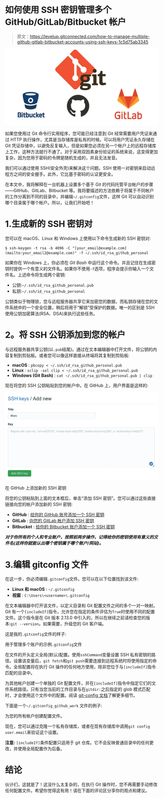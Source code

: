 # 如何使用 SSH 密钥管理多个 GitHub/GitLab/Bitbucket 帐户

> 原文：<https://levelup.gitconnected.com/how-to-manage-multiple-github-gitlab-bitbucket-accounts-using-ssh-keys-1c5d75ab3345>

![](img/b3f20dd2c04ee28da1a1894aa1ddd248.png)

如果您使用过 Git 命令行实用程序，您可能已经注意到 Git 经常需要用户凭证来通过 HTTP 执行操作，尤其是当存储库是私有的时候。可以将用户凭证永久存储在 Git 凭证存储中，以避免反复输入，但是如果您必须在另一个帐户上的远程存储库上工作，这种方法就行不通了。对于采用双因素身份验证的系统来说，这变得更加复杂，因为您用于密码的令牌是随机生成的，并且无法发音。

我们可以通过使用 SSH(安全外壳)来解决这个问题。SSH 使用一对密钥来启动远程方之间的安全握手。此外，它比基于密码的认证更安全。

在本文中，我将解释在一台机器上设置多个基于 Git 的代码托管平台帐户的步骤——GitHub、GitLab、Bitbucket 等。我将要描述的方法依赖于将属于不同帐户的工作分离到不同的目录中，并编辑`~/.gitconfig`文件，这样 Git 可以自动识别哪个目录属于哪个帐户。所以，让我们开始吧！

# 1.生成新的 SSH 密钥对

您可以在 macOS、Linux 和 Windows 上使用以下命令生成新的 SSH 密钥对:

```
$ ssh-keygen -t rsa -b 4096 -C "[your_email@example.com](mailto:your_email2@example.com)" -f ~/.ssh/id_rsa_github_personal
```

如果你在 Windows 上，你必须在 *Git Bash* 中运行这个命令。并且记住在生成密钥时提供一个有意义的文件名。如果你不使用`-f`选项，程序会提示你输入一个文件名。上述命令将生成两个密钥:

*   公钥:`~/.ssh/id_rsa_github_personal.pub`
*   私钥:`~/.ssh/id_rsa_github_personal`

公钥类似于物理锁，您与远程服务器共享它来加密您的数据，而私钥存储在您的文件系统中的一个安全位置，稍后将用于“解锁”受保护的数据。唯一的区别是 SSH 使用公钥加密算法(RSA、DSA)来执行这些任务。

# **2。将 SSH 公钥添加到您的帐户**

与远程服务器共享公钥(以`.pub`结尾)。通过在文本编辑器中打开文件，将公钥的内容复制到剪贴板。或者您可以像这样直接从终端将其复制到剪贴板:

*   **macOS** : `pbcopy < ~/.ssh/id_rsa_github_personal.pub`
*   **Linux** : `xclip -sel clip < ~/.ssh/id_rsa_github_personal.pub`
*   **Windows (Git Bash)** : `cat ~/.ssh/id_rsa_github_personal.pub | clip`

现在将您的 SSH 公钥粘贴到您的帐户中。在 GitHub 上，用户界面是这样的:

![](img/00f8a5c515b36452689a1f0a4be1969d.png)

在 GitHub 上添加新的 SSH 密钥

将您的公钥粘贴到上面的文本框后，单击“添加 SSH 密钥”。您可以通过这些直接链接向您的帐户添加新的 SSH 密钥:

*   **GitHub** : [给你的 GitHub 账号添加一个 SSH 密钥](https://github.com/settings/ssh/new)
*   **GitLab** : [向您的 GitLab 帐户添加 SSH 密钥](https://docs.gitlab.com/ee/ssh/README.html#adding-an-ssh-key-to-your-gitlab-account)
*   **Bitbucket** : [给你的 Bitbucket 账户添加一个 SSH 密钥](https://support.atlassian.com/bitbucket-cloud/docs/set-up-an-ssh-key/)

***对于你所有的个人和专业账户，按照前两步操作，记得给你的密钥使用有意义的文件名(这样你就能认出哪个密钥属于哪个账户/网站)。***

# 3.编辑 gitconfig 文件

在这一步，你必须编辑`.gitconfig`文件。您可以在以下位置找到该文件:

*   **Linux 和 macOS** : `~/.gitconfig`
*   **视窗** : `C:\Users\<username>\.gitconfig`

在文本编辑器中打开该文件，以定义目录和 Git 配置文件之间的多个一对一映射。Git 有一个`[includeIf]`指令，允许您在指定的条件评估为`True`时使用不同的配置文件。这个指令是在 Git 版本 2.13.0 中引入的，所以在继续之前请检查您的版本:`git --version`。如果需要，升级您的 Git 客户端。

这是我的`.gitconfig`文件的样子:

用于管理多个账户的示例`.gitconfig`文件

在文件的开头定义全局(默认)配置。使用`sshCommand`变量设置 SSH 私有密钥的路径。设置该变量后，`git fetch`和`git push`需要连接到远程系统时将使用指定的命令。全局配置将在执行 Git 操作的任何地方使用，除非您位于与`[includeIf]`指令匹配的目录中。

为其他帐户创建一个单独的 Git 配置文件，并在`[includeIf]`指令中指定它们的文件系统路径。只有当您当前的工作目录与在`gitdir:`之后指定的 glob 模式匹配时，才会使用这个文件中的配置。阅读 [git-config 文档](https://git-scm.com/docs/git-config#_includes)了解更多细节。

下面是一个`~/.gitconfig_github_work` 文件的例子:

为您的所有帐户创建配置文件。

现在，您可以通过克隆一个私有存储库，或者在现有存储库中调用`git config user.email`来验证这个设置。

**注意:** `[includeIf]`条件配置只适用于 git 仓库。它不会反映普通目录中的任何更改，并使用全局配置作为后备。

# 结论

伙计们，这就是了！这没什么太复杂的，在执行 Git 操作时，您不再需要手动修改任何配置文件。希望你觉得这有用！请在下面的评论区分享你的观点和建议。